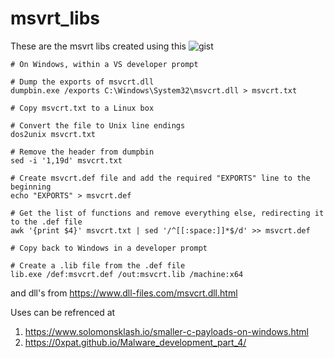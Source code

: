 # msvrt_libs

These are the msvrt libs created using this ![gist](https://gist.github.com/SolomonSklash/fc02b48a7a70ecb1508977a8e41d43e5)
```
# On Windows, within a VS developer prompt

# Dump the exports of msvcrt.dll 
dumpbin.exe /exports C:\Windows\System32\msvcrt.dll > msvcrt.txt

# Copy msvcrt.txt to a Linux box

# Convert the file to Unix line endings
dos2unix msvcrt.txt

# Remove the header from dumpbin
sed -i '1,19d' msvcrt.txt

# Create msvcrt.def file and add the required "EXPORTS" line to the beginning
echo "EXPORTS" > msvcrt.def

# Get the list of functions and remove everything else, redirecting it to the .def file
awk '{print $4}' msvcrt.txt | sed '/^[[:space:]]*$/d' >> msvcrt.def

# Copy back to Windows in a developer prompt

# Create a .lib file from the .def file
lib.exe /def:msvcrt.def /out:msvcrt.lib /machine:x64
```

and dll's from https://www.dll-files.com/msvcrt.dll.html


Uses can be refrenced at
 1. https://www.solomonsklash.io/smaller-c-payloads-on-windows.html
 2. https://0xpat.github.io/Malware_development_part_4/